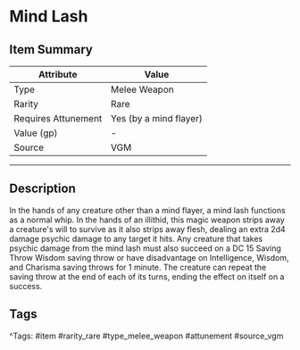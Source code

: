 # Mind Lash

## Item Summary

| Attribute            | Value                        |
|----------------------|------------------------------|
| Type                 | Melee Weapon |
| Rarity               | Rare             |
| Requires Attunement  | Yes (by a mind flayer)                |
| Value (gp)           | -    |
| Source               | VGM |

---

## Description

In the hands of any creature other than a mind flayer, a mind lash functions as a normal whip. In the hands of an illithid, this magic weapon strips away a creature's will to survive as it also strips away flesh, dealing an extra 2d4 damage psychic damage to any target it hits. Any creature that takes psychic damage from the mind lash must also succeed on a DC 15 Saving Throw Wisdom saving throw or have disadvantage on Intelligence, Wisdom, and Charisma saving throws for 1 minute. The creature can repeat the saving throw at the end of each of its turns, ending the effect on itself on a success.

## Tags

^Tags: #item #rarity_rare #type_melee_weapon #attunement #source_vgm